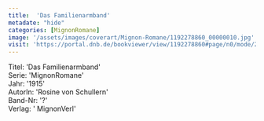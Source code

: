 ```yaml
---
title:  'Das Familienarmband'
metadate: "hide"
categories: [MignonRomane]
image: '/assets/images/coverart/Mignon-Romane/1192278860_00000010.jpg'
visit: 'https://portal.dnb.de/bookviewer/view/1192278860#page/n0/mode/2up'
---
```

Titel: 'Das Familienarmband' <br>
Serie: 'MignonRomane' <br>
Jahr: '1915' <br>
AutorIn: 'Rosine von Schullern' <br>
Band-Nr: '?' <br>
Verlag: ' MignonVerl'
